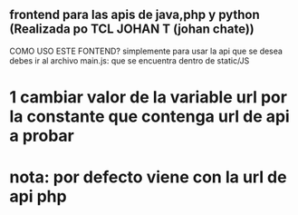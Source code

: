 
## frontend para las apis de java,php y python (Realizada po TCL JOHAN T (johan chate))

COMO USO ESTE FONTEND?
simplemente para usar la api que se desea debes ir al archivo main.js:
que se encuentra dentro de static/JS
# 1 cambiar  valor de la variable url por la constante que contenga url de api a probar

# nota: por defecto viene con la url de api php